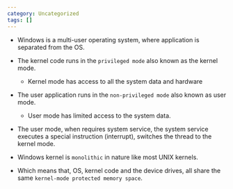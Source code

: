 ```yaml
---
category: Uncategorized
tags: []
---
```

- Windows is a multi-user operating system, where application is separated from the OS.
- The kernel code runs in the `privileged mode` also known as the kernel mode.
	- Kernel mode has access to all the system data and hardware
- The user application runs in the `non-privileged mode` also known as user mode.
	- User mode has limited access to the system data.
- The user mode, when requires system service, the system service executes a special instruction (interrupt), switches the thread to the kernel mode.

- Windows kernel is `monolithic` in nature like most UNIX kernels.
- Which means that, OS, kernel code and the device drives, all share the same `kernel-mode protected memory space`.